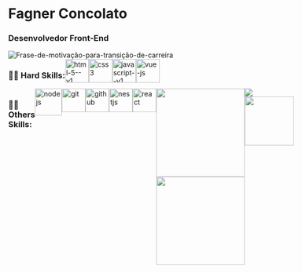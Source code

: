   # Fagner Concolato
  
  ### Desenvolvedor Front-End 
  <img alt="Frase-de-motivação-para-transição-de-carreira" src= "https://readme-typing-svg.herokuapp.com/?lines=Contruindo+uma+transição+de+carreira+através+da+tecnologia." >
  <div style="display:flex">
  <h3>👨‍💻 Hard Skills: </h3>
    
  <img width="48" height="48" src="https://img.icons8.com/color/48/html-5--v1.png" alt="html-5--v1"/>
  <img width="48" height="48" src="https://img.icons8.com/stickers/100/css3.png" alt="css3"/>
  <img width="48" height="48" src="https://img.icons8.com/color/48/javascript--v1.png" alt="javascript--v1"/>
  <img width="48" height="48" src="https://img.icons8.com/color/48/vue-js.png" alt="vue-js"/>


  </div>
 <div style="display:flex">  
  <h3>🧙‍♂️ Others Skills:</h3>
<div style="display:flex">  
  <img width="55" height="55" src="https://img.icons8.com/color/48/nodejs.png" alt="nodejs"/>
  <img width="48" height="48" src="https://img.icons8.com/color/48/git.png" alt="git"/>
  <img width="48" height="48" src="https://img.icons8.com/ios-filled/100/github.png" alt="github"/>
  <img width="48" height="48" src="https://img.icons8.com/color/48/nestjs.png" alt="nestjs"/>
  <img width="48" height="48" src="https://img.icons8.com/plasticine/100/react.png" alt="react"/>
   </div>
    
  <div>
  <a href="https://github.com/FagnerConcolato">
  <img height="180em" src="https://github-readme-stats.vercel.app/api?username=joaogabrielz&show_icons=true&theme=aura&include_all_commits=true&count_private=false"/>
  <img height="180em" src="https://github-readme-stats.vercel.app/api/top-langs/?username=joaogabrielz&layout=compact&langs_count=16&theme=aura"/>  
  </div>    
    
<div> 
  <a href = "mailto:fca.fisica@gmail"><img src="https://img.shields.io/badge/Gmail-D14836?style=for-the-badge&logo=gmail&logoColor=white" target="_blank"></a>
  <a href="https://www.linkedin.com/in/fagner-concolato-b2a560245"><img src="https://img.shields.io/badge/-LinkedIn-%230077B5?style=for-the-            badge&logo=linkedin&logoColor=white" width="100" target="_blank"></a>  
</div>
